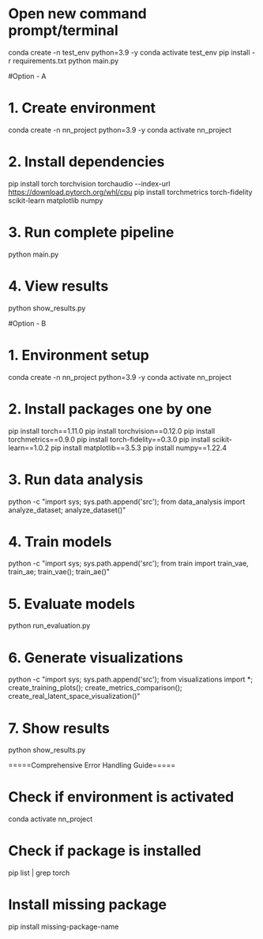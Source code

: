 # Open new command prompt/terminal
conda create -n test_env python=3.9 -y
conda activate test_env
pip install -r requirements.txt
python main.py

#Option - A
# 1. Create environment
conda create -n nn_project python=3.9 -y
conda activate nn_project

# 2. Install dependencies
pip install torch torchvision torchaudio --index-url https://download.pytorch.org/whl/cpu
pip install torchmetrics torch-fidelity scikit-learn matplotlib numpy

# 3. Run complete pipeline
python main.py

# 4. View results
python show_results.py

#Option - B
# 1. Environment setup
conda create -n nn_project python=3.9 -y
conda activate nn_project

# 2. Install packages one by one
pip install torch==1.11.0
pip install torchvision==0.12.0
pip install torchmetrics==0.9.0
pip install torch-fidelity==0.3.0
pip install scikit-learn==1.0.2
pip install matplotlib==3.5.3
pip install numpy==1.22.4

# 3. Run data analysis
python -c "import sys; sys.path.append('src'); from data_analysis import analyze_dataset; analyze_dataset()"

# 4. Train models
python -c "import sys; sys.path.append('src'); from train import train_vae, train_ae; train_vae(); train_ae()"

# 5. Evaluate models
python run_evaluation.py

# 6. Generate visualizations
python -c "import sys; sys.path.append('src'); from visualizations import *; create_training_plots(); create_metrics_comparison(); create_real_latent_space_visualization()"

# 7. Show results
python show_results.py

=====Comprehensive Error Handling Guide=====
# Check if environment is activated
conda activate nn_project

# Check if package is installed
pip list | grep torch

# Install missing package
pip install missing-package-name